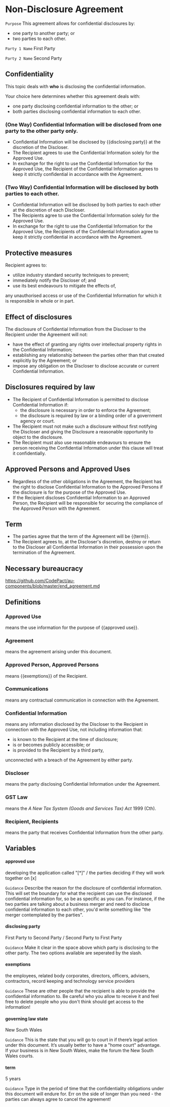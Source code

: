 # Non-Disclosure Agreement

`Purpose` This agreement allows for confidential disclosures by:
- one party to another party; or
- two parties to each other.

`Party 1 Name` First Party

`Party 2 Name` Second Party

## Confidentiality

This topic deals with **who** is disclosing the confidential information.

Your choice here determines whether this agreement deals with:
- one party disclosing confidential information to the other; or
- both parties disclosing confidential information to each other.

### (One Way) Confidential Information will be disclosed from one party to the other party only.

- Confidential Information will be disclosed by {{disclosing party}} at the discretion of the Discloser.
- The Recipient agrees to use the Confidential Information solely for the Approved Use.
- In exchange for the right to use the Confidential Information for the Approved Use, the Recipient of the Confidential Information agrees to keep it strictly confidential in accordance with the Agreement.

### (Two Way) Confidential Information will be disclosed by both parties to each other.

- Confidential Information will be disclosed by both parties to each other at the discretion of each Discloser.
- The Recipients agree to use the Confidential Information solely for the Approved Use.
- In exchange for the right to use the Confidential Information for the Approved Use, the Recipients of the Confidential Information agree to keep it strictly confidential in accordance with the Agreement.

## Protective measures

Recipient agrees to:

- utilize industry standard security techniques to prevent;
- immediately notify the Discloser of; and
- use its best endeavours to mitigate the effects of,

any unauthorised access or use of the Confidential Information for which it is responsible in whole or in part.

## Effect of disclosures

The disclosure of Confidential Information from the Discloser to the Recipient under the Agreement will not:

- have the effect of granting any rights over intellectual property rights in the Confidential Information;
- establishing any relationship between the parties other than that created explicitly by the Agreement; or
- impose any obligation on the Discloser to disclose accurate or current Confidential Information.

## Disclosures required by law

- The Recipient of Confidential Information is permitted to disclose Confidential Information if:
	- the disclosure is necessary in order to enforce the Agreement;
	- the disclosure is required by law or a binding order of a government agency or court.
- The Recipient must not make such a disclosure without first notifying the Discloser and giving the Disclosure a reasonable opportunity to object to the disclosure.
- The Recipient must also use reasonable endeavours to ensure the person receiving the Confidential Information under this clause will treat it confidentially.

## Approved Persons and Approved Uses

- Regardless of the other obligations in the Agreement, the Recipient has the right to disclose Confidential Information to the Approved Persons if the disclosure is for the purpose of the Approved Use.
- If the Recipient discloses Confidential Information to an Approved Person, the Recipient will be responsible for securing the compliance of the Approved Person with the Agreement.

## Term

- The parties agree that the term of the Agreement will be {{term}}.
- The Recipient agrees to, at the Discloser's discretion, destroy or return to the Discloser all Confidential Information in their possession upon the termination of the Agreement.

## Necessary bureaucracy

https://github.com/CodePact/au-components/blob/master/end_agreement.md

## Definitions

### Approved Use
means the use information for the purpose of {{approved use}}.

### Agreement
means the agreement arising under this document.

### Approved Person, Approved Persons
means {{exemptions}} of the Recipient.

### Communications
means any contractual communication in connection with the Agreement.

### Confidential Information
means any information disclosed by the Discloser to the Recipient in connection with the Approved Use, not including information that:
- is known to the Recipient at the time of disclosure;
- is or becomes publicly accessible; or
- is provided to the Recipient by a third party,

unconnected with a breach of the Agreement by either party.

### Discloser
means the party disclosing Confidential Information under the Agreement.

### GST Law
means the _A New Tax System (Goods and Services Tax) Act_ 1999 (Cth).

### Recipient, Recipients
means the party that receives Confidential Information from the other party.

## Variables

#### approved use

developing the application called "[*]" / the parties deciding if they will work together on [x]

`Guidance` Describe the reason for the disclosure of confidential information.  This will set the boundary for what the recipient can use the disclosed confidential information for, so be as specific as you can.  For instance, if the two parties are talking about a business merger and need to disclose confidential information to each other, you'd write something like "the merger contemplated by the parties".

#### disclosing party

First Party to Second Party / Second Party to First Party

`Guidance` Make it clear in the space above which party is disclosing to the other party.  The two options available are seperated by the slash.

#### exemptions

the employees, related body corporates, directors, officers, advisers, contractors, record keeping and technology service providers

`Guidance` These are other people that the recipient is able to provide the confidential information to.  Be careful who you allow to receive it and feel free to delete people who you don't think should get access to the information!

#### governing law state

New South Wales

`Guidance` This is the state that you will go to court in if there’s legal action under this document. It’s usually better to have a "home court" advantage. If your business is in New South Wales, make the forum the New South Wales courts.

#### term

5 years

`Guidance` Type in the period of time that the confidentiality obligations under this document will endure for.  Err on the side of longer than you need - the parties can always agree to cancel the agreement!
